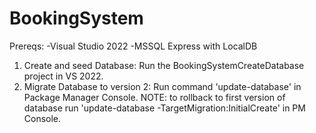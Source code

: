 # BookingSystem

Prereqs:
-Visual Studio 2022
-MSSQL Express with LocalDB

1. Create and seed Database: Run the BookingSystemCreateDatabase project in VS 2022.
2. Migrate Database to version 2: Run command 'update-database' in Package Manager Console.
NOTE: to rollback to first version of database run 'update-database -TargetMigration:InitialCreate' in PM Console.
